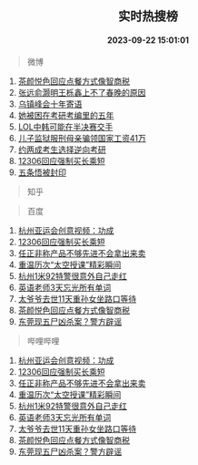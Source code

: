 <div align="center"><h2>实时热搜榜</h2><h4>2023-09-22 15:01:01</h4></div>

> 微博  

1. [茶颜悦色回应点餐方式像智商税](https://s.weibo.com/weibo?q=%23%E8%8C%B6%E9%A2%9C%E6%82%A6%E8%89%B2%E5%9B%9E%E5%BA%94%E7%82%B9%E9%A4%90%E6%96%B9%E5%BC%8F%E5%83%8F%E6%99%BA%E5%95%86%E7%A8%8E%23&t=31&band_rank=1&Refer=top)<br />
2. [张远俞灏明王栎鑫上不了春晚的原因](https://s.weibo.com/weibo?q=%E5%BC%A0%E8%BF%9C%E4%BF%9E%E7%81%8F%E6%98%8E%E7%8E%8B%E6%A0%8E%E9%91%AB%E4%B8%8A%E4%B8%8D%E4%BA%86%E6%98%A5%E6%99%9A%E7%9A%84%E5%8E%9F%E5%9B%A0&t=31&band_rank=2&Refer=top)<br />
3. [乌镇峰会十年寄语](https://s.weibo.com/weibo?q=%23%E4%B9%8C%E9%95%87%E5%B3%B0%E4%BC%9A%E5%8D%81%E5%B9%B4%E5%AF%84%E8%AF%AD%23&t=31&band_rank=3&Refer=top)<br />
4. [她被困在考研考编里的五年](https://s.weibo.com/weibo?q=%23%E5%A5%B9%E8%A2%AB%E5%9B%B0%E5%9C%A8%E8%80%83%E7%A0%94%E8%80%83%E7%BC%96%E9%87%8C%E7%9A%84%E4%BA%94%E5%B9%B4%23&t=31&band_rank=4&Refer=top)<br />
5. [LOL中韩可能在半决赛交手](https://s.weibo.com/weibo?q=%23LOL%E4%B8%AD%E9%9F%A9%E5%8F%AF%E8%83%BD%E5%9C%A8%E5%8D%8A%E5%86%B3%E8%B5%9B%E4%BA%A4%E6%89%8B%23&t=31&band_rank=5&Refer=top)<br />
6. [儿子监狱服刑母亲骗领国家工资41万](https://s.weibo.com/weibo?q=%23%E5%84%BF%E5%AD%90%E7%9B%91%E7%8B%B1%E6%9C%8D%E5%88%91%E6%AF%8D%E4%BA%B2%E9%AA%97%E9%A2%86%E5%9B%BD%E5%AE%B6%E5%B7%A5%E8%B5%8441%E4%B8%87%23&t=31&band_rank=6&Refer=top)<br />
7. [约两成考生选择逆向考研](https://s.weibo.com/weibo?q=%23%E7%BA%A6%E4%B8%A4%E6%88%90%E8%80%83%E7%94%9F%E9%80%89%E6%8B%A9%E9%80%86%E5%90%91%E8%80%83%E7%A0%94%23&t=31&band_rank=7&Refer=top)<br />
8. [12306回应强制买长乘短](https://s.weibo.com/weibo?q=%2312306%E5%9B%9E%E5%BA%94%E5%BC%BA%E5%88%B6%E4%B9%B0%E9%95%BF%E4%B9%98%E7%9F%AD%23&t=31&band_rank=8&Refer=top)<br />
9. [五条悟被封印](https://s.weibo.com/weibo?q=%E4%BA%94%E6%9D%A1%E6%82%9F%E8%A2%AB%E5%B0%81%E5%8D%B0&t=31&band_rank=9&Refer=top)<br />

> 知乎  


> 百度  

1. [杭州亚运会创意视频：功成](https://www.baidu.com/s?wd=%E6%9D%AD%E5%B7%9E%E4%BA%9A%E8%BF%90%E4%BC%9A%E5%88%9B%E6%84%8F%E8%A7%86%E9%A2%91%EF%BC%9A%E5%8A%9F%E6%88%90&sa=fyb_news&rsv_dl=fyb_news)<br />
2. [12306回应强制买长乘短](https://www.baidu.com/s?wd=12306%E5%9B%9E%E5%BA%94%E5%BC%BA%E5%88%B6%E4%B9%B0%E9%95%BF%E4%B9%98%E7%9F%AD&sa=fyb_news&rsv_dl=fyb_news)<br />
3. [任正非称产品不够先进不会拿出来卖](https://www.baidu.com/s?wd=%E4%BB%BB%E6%AD%A3%E9%9D%9E%E7%A7%B0%E4%BA%A7%E5%93%81%E4%B8%8D%E5%A4%9F%E5%85%88%E8%BF%9B%E4%B8%8D%E4%BC%9A%E6%8B%BF%E5%87%BA%E6%9D%A5%E5%8D%96&sa=fyb_news&rsv_dl=fyb_news)<br />
4. [重温历次“太空授课”精彩瞬间](https://www.baidu.com/s?wd=%E9%87%8D%E6%B8%A9%E5%8E%86%E6%AC%A1%E2%80%9C%E5%A4%AA%E7%A9%BA%E6%8E%88%E8%AF%BE%E2%80%9D%E7%B2%BE%E5%BD%A9%E7%9E%AC%E9%97%B4&sa=fyb_news&rsv_dl=fyb_news)<br />
5. [杭州1米92特警很意外自己走红](https://www.baidu.com/s?wd=%E6%9D%AD%E5%B7%9E1%E7%B1%B392%E7%89%B9%E8%AD%A6%E5%BE%88%E6%84%8F%E5%A4%96%E8%87%AA%E5%B7%B1%E8%B5%B0%E7%BA%A2&sa=fyb_news&rsv_dl=fyb_news)<br />
6. [英语老师3天忘光所有单词](https://www.baidu.com/s?wd=%E8%8B%B1%E8%AF%AD%E8%80%81%E5%B8%883%E5%A4%A9%E5%BF%98%E5%85%89%E6%89%80%E6%9C%89%E5%8D%95%E8%AF%8D&sa=fyb_news&rsv_dl=fyb_news)<br />
7. [太爷爷去世11天重孙女坐路口等待](https://www.baidu.com/s?wd=%E5%A4%AA%E7%88%B7%E7%88%B7%E5%8E%BB%E4%B8%9611%E5%A4%A9%E9%87%8D%E5%AD%99%E5%A5%B3%E5%9D%90%E8%B7%AF%E5%8F%A3%E7%AD%89%E5%BE%85&sa=fyb_news&rsv_dl=fyb_news)<br />
8. [茶颜悦色回应点餐方式像智商税](https://www.baidu.com/s?wd=%E8%8C%B6%E9%A2%9C%E6%82%A6%E8%89%B2%E5%9B%9E%E5%BA%94%E7%82%B9%E9%A4%90%E6%96%B9%E5%BC%8F%E5%83%8F%E6%99%BA%E5%95%86%E7%A8%8E&sa=fyb_news&rsv_dl=fyb_news)<br />
9. [东莞现五尸凶杀案？警方辟谣](https://www.baidu.com/s?wd=%E4%B8%9C%E8%8E%9E%E7%8E%B0%E4%BA%94%E5%B0%B8%E5%87%B6%E6%9D%80%E6%A1%88%EF%BC%9F%E8%AD%A6%E6%96%B9%E8%BE%9F%E8%B0%A3&sa=fyb_news&rsv_dl=fyb_news)<br />

> 哔哩哔哩  

1. [杭州亚运会创意视频：功成](https://www.baidu.com/s?wd=%E6%9D%AD%E5%B7%9E%E4%BA%9A%E8%BF%90%E4%BC%9A%E5%88%9B%E6%84%8F%E8%A7%86%E9%A2%91%EF%BC%9A%E5%8A%9F%E6%88%90&sa=fyb_news&rsv_dl=fyb_news)<br />
2. [12306回应强制买长乘短](https://www.baidu.com/s?wd=12306%E5%9B%9E%E5%BA%94%E5%BC%BA%E5%88%B6%E4%B9%B0%E9%95%BF%E4%B9%98%E7%9F%AD&sa=fyb_news&rsv_dl=fyb_news)<br />
3. [任正非称产品不够先进不会拿出来卖](https://www.baidu.com/s?wd=%E4%BB%BB%E6%AD%A3%E9%9D%9E%E7%A7%B0%E4%BA%A7%E5%93%81%E4%B8%8D%E5%A4%9F%E5%85%88%E8%BF%9B%E4%B8%8D%E4%BC%9A%E6%8B%BF%E5%87%BA%E6%9D%A5%E5%8D%96&sa=fyb_news&rsv_dl=fyb_news)<br />
4. [重温历次“太空授课”精彩瞬间](https://www.baidu.com/s?wd=%E9%87%8D%E6%B8%A9%E5%8E%86%E6%AC%A1%E2%80%9C%E5%A4%AA%E7%A9%BA%E6%8E%88%E8%AF%BE%E2%80%9D%E7%B2%BE%E5%BD%A9%E7%9E%AC%E9%97%B4&sa=fyb_news&rsv_dl=fyb_news)<br />
5. [杭州1米92特警很意外自己走红](https://www.baidu.com/s?wd=%E6%9D%AD%E5%B7%9E1%E7%B1%B392%E7%89%B9%E8%AD%A6%E5%BE%88%E6%84%8F%E5%A4%96%E8%87%AA%E5%B7%B1%E8%B5%B0%E7%BA%A2&sa=fyb_news&rsv_dl=fyb_news)<br />
6. [英语老师3天忘光所有单词](https://www.baidu.com/s?wd=%E8%8B%B1%E8%AF%AD%E8%80%81%E5%B8%883%E5%A4%A9%E5%BF%98%E5%85%89%E6%89%80%E6%9C%89%E5%8D%95%E8%AF%8D&sa=fyb_news&rsv_dl=fyb_news)<br />
7. [太爷爷去世11天重孙女坐路口等待](https://www.baidu.com/s?wd=%E5%A4%AA%E7%88%B7%E7%88%B7%E5%8E%BB%E4%B8%9611%E5%A4%A9%E9%87%8D%E5%AD%99%E5%A5%B3%E5%9D%90%E8%B7%AF%E5%8F%A3%E7%AD%89%E5%BE%85&sa=fyb_news&rsv_dl=fyb_news)<br />
8. [茶颜悦色回应点餐方式像智商税](https://www.baidu.com/s?wd=%E8%8C%B6%E9%A2%9C%E6%82%A6%E8%89%B2%E5%9B%9E%E5%BA%94%E7%82%B9%E9%A4%90%E6%96%B9%E5%BC%8F%E5%83%8F%E6%99%BA%E5%95%86%E7%A8%8E&sa=fyb_news&rsv_dl=fyb_news)<br />
9. [东莞现五尸凶杀案？警方辟谣](https://www.baidu.com/s?wd=%E4%B8%9C%E8%8E%9E%E7%8E%B0%E4%BA%94%E5%B0%B8%E5%87%B6%E6%9D%80%E6%A1%88%EF%BC%9F%E8%AD%A6%E6%96%B9%E8%BE%9F%E8%B0%A3&sa=fyb_news&rsv_dl=fyb_news)<br />
